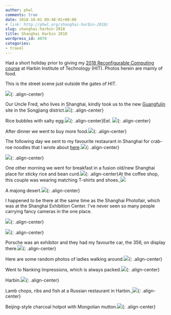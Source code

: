 ```yaml
---
author: phwl
comments: true
date: 2018-10-01 09:48:01+00:00
# link: http://phwl.org/shanghai-harbin-2018/
slug: shanghai-harbin-2018
title: Shanghai Harbin 2018
wordpress_id: 4070
categories:
- travel
---
```


Had a short holiday prior to giving my [2018 Reconfigurable Computing course](http://phwl.org/harbin-intitute-of-technology-reconfigurable-computing-course-2018/) at Harbin Institute of Technology (HIT). Photos herein are mainly of food.

This is the street scene just outside the gates of HIT.

![](/assets/images/2018/10/IMG_9441.jpg){: .align-center}

<!-- more -->

Our Uncle Fred, who lives in Shanghai, kindly took us to the new [Guangfulin](https://en.wikipedia.org/wiki/Guangfulin) site in the Songjiang district.![](http://phwl.org/wp-content/uploads/2018/10/IMG_9187.jpg){: .align-center}

Rice bubbles with salty egg.![](http://phwl.org/wp-content/uploads/2018/10/IMG_9223.jpg){: .align-center}Eel.
![](/assets/images/2018/10/IMG_9222.jpg){: .align-center}

After dinner we went to buy more food.![](/assets/images/2018/10/IMG_9233.jpg){: .align-center}

The following day we sent to my favourite restaurant in Shanghai for crab-roe noodles that I wrote about [here](http://phwl.org/shanghai-2018/).![](/assets/images/2018/10/IMG_9271.jpg){: .align-center}

![](/assets/images/2018/10/IMG_9268.jpg){: .align-center}

One other morning we went for breakfast in a fusion old/new Shanghai place for sticky rice and bean curd.![](/assets/images/2018/10/IMG_9286.jpg){: .align-center}At the coffee shop, this couple was wearing matching T-shirts and shoes.[
![](/assets/images/2018/10/IMG_9288.jpg)](/assets/images/2018/10/IMG_9288.jpg)

A majong desert.![](/assets/images/2018/10/IMG_9291.jpg){: .align-center}

I happened to be there at the same time as the Shanghai Photofair, which was at the Shanghai Exhibition Center. I've never seen so many people carrying fancy cameras in the one place.

![](http://phwl.org/wp-content/uploads/2018/10/IMG_9377.jpg){: .align-center}

![](/assets/images/2018/10/IMG_9383.jpg){: .align-center}

Porsche was an exhibitor and they had my favourite car, the 356, on display there.![](http://phwl.org/wp-content/uploads/2018/10/IMG_9355.jpg){: .align-center}

Here are some random photos of ladies walking around.![](http://phwl.org/wp-content/uploads/2018/10/IMG_9276.jpg){: .align-center}

Went to Nanking Impressions, which is always packed.![](/assets/images/2018/10/IMG_9412.jpg){: .align-center}

Harbin.![](/assets/images/2018/10/IMG_2108.jpg){: .align-center}

Lamb chops, ribs and fish at a Russian restaurant in Harbin.[
](/assets/images/2018/10/IMG_9426.jpg)![](/assets/images/2018/10/IMG_9426.jpg){: .align-center}

Beijing-style charcoal hotpot with Mongolian mutton.![](/assets/images/2018/10/mmexport1538388775061.jpg){: .align-center}
